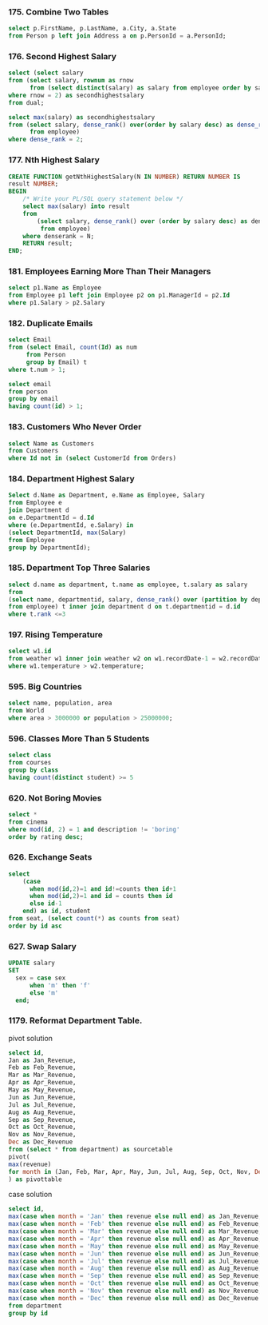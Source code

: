 ### 175. Combine Two Tables
```sql
select p.FirstName, p.LastName, a.City, a.State
from Person p left join Address a on p.PersonId = a.PersonId;
```

### 176. Second Highest Salary
```sql
select (select salary
from (select salary, rownum as rnow
      from (select distinct(salary) as salary from employee order by salary desc))
where rnow = 2) as secondhighestsalary
from dual;
```

```sql
select max(salary) as secondhighestsalary
from (select salary, dense_rank() over(order by salary desc) as dense_rank
      from employee)
where dense_rank = 2;
```

### 177. Nth Highest Salary
```sql
CREATE FUNCTION getNthHighestSalary(N IN NUMBER) RETURN NUMBER IS
result NUMBER;
BEGIN
    /* Write your PL/SQL query statement below */
    select max(salary) into result
    from 
        (select salary, dense_rank() over (order by salary desc) as denserank
         from employee)
    where denserank = N;
    RETURN result;
END;
```

### 181. Employees Earning More Than Their Managers
```sql
select p1.Name as Employee
from Employee p1 left join Employee p2 on p1.ManagerId = p2.Id
where p1.Salary > p2.Salary
```

### 182. Duplicate Emails
```sql
select Email
from (select Email, count(Id) as num
     from Person
     group by Email) t
where t.num > 1;
```
```sql
select email
from person
group by email
having count(id) > 1;
```

### 183. Customers Who Never Order
```sql
select Name as Customers
from Customers
where Id not in (select CustomerId from Orders)
```


### 184. Department Highest Salary
```sql
Select d.Name as Department, e.Name as Employee, Salary
from Employee e
join Department d
on e.DepartmentId = d.Id
where (e.DepartmentId, e.Salary) in 
(select DepartmentId, max(Salary)
from Employee
group by DepartmentId);
```

### 185. Department Top Three Salaries
```sql
select d.name as department, t.name as employee, t.salary as salary
from
(select name, departmentid, salary, dense_rank() over (partition by departmentid order by salary desc) as rank
from employee) t inner join department d on t.departmentid = d.id
where t.rank <=3
```

### 197. Rising Temperature
```sql
select w1.id
from weather w1 inner join weather w2 on w1.recordDate-1 = w2.recordDate
where w1.temperature > w2.temperature;
```

### 595. Big Countries
```sql
select name, population, area
from World
where area > 3000000 or population > 25000000;
```

### 596. Classes More Than 5 Students
```sql
select class
from courses
group by class
having count(distinct student) >= 5
```

### 620. Not Boring Movies
```sql
select *
from cinema
where mod(id, 2) = 1 and description != 'boring'
order by rating desc; 
```

### 626. Exchange Seats
```sql
select
    (case 
      when mod(id,2)=1 and id!=counts then id+1
      when mod(id,2)=1 and id = counts then id
      else id-1
    end) as id, student
from seat, (select count(*) as counts from seat)
order by id asc
```

### 627. Swap Salary
```sql
UPDATE salary
SET 
  sex = case sex 
      when 'm' then 'f'
      else 'm'
  end;
```

### 1179. Reformat Department Table. 
pivot solution
```sql
select id, 
Jan as Jan_Revenue, 
Feb as Feb_Revenue, 
Mar as Mar_Revenue, 
Apr as Apr_Revenue, 
May as May_Revenue, 
Jun as Jun_Revenue, 
Jul as Jul_Revenue, 
Aug as Aug_Revenue, 
Sep as Sep_Revenue, 
Oct as Oct_Revenue, 
Nov as Nov_Revenue, 
Dec as Dec_Revenue
from (select * from department) as sourcetable
pivot(
max(revenue)
for month in (Jan, Feb, Mar, Apr, May, Jun, Jul, Aug, Sep, Oct, Nov, Dec)
) as pivottable
```
case solution
```sql
select id, 
max(case when month = 'Jan' then revenue else null end) as Jan_Revenue,
max(case when month = 'Feb' then revenue else null end) as Feb_Revenue,
max(case when month = 'Mar' then revenue else null end) as Mar_Revenue,
max(case when month = 'Apr' then revenue else null end) as Apr_Revenue,
max(case when month = 'May' then revenue else null end) as May_Revenue,
max(case when month = 'Jun' then revenue else null end) as Jun_Revenue,
max(case when month = 'Jul' then revenue else null end) as Jul_Revenue,
max(case when month = 'Aug' then revenue else null end) as Aug_Revenue,
max(case when month = 'Sep' then revenue else null end) as Sep_Revenue,
max(case when month = 'Oct' then revenue else null end) as Oct_Revenue,
max(case when month = 'Nov' then revenue else null end) as Nov_Revenue,
max(case when month = 'Dec' then revenue else null end) as Dec_Revenue
from department
group by id
```

